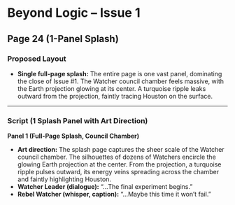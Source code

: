 # Beyond Logic – Issue 1  
## Page 24 (1-Panel Splash)

### Proposed Layout  
- **Single full-page splash:** The entire page is one vast panel, dominating the close of Issue #1. The Watcher council chamber feels massive, with the Earth projection glowing at its center. A turquoise ripple leaks outward from the projection, faintly tracing Houston on the surface.  

---

### Script (1 Splash Panel with Art Direction)

**Panel 1 (Full-Page Splash, Council Chamber)**  
- **Art direction:** The splash page captures the sheer scale of the Watcher council chamber. The silhouettes of dozens of Watchers encircle the glowing Earth projection at the center. From the projection, a turquoise ripple pulses outward, its energy veins spreading across the chamber and faintly highlighting Houston.  
- **Watcher Leader (dialogue):** “…The final experiment begins.”  
- **Rebel Watcher (whisper, caption):** “…Maybe this time it won’t fail.”  
